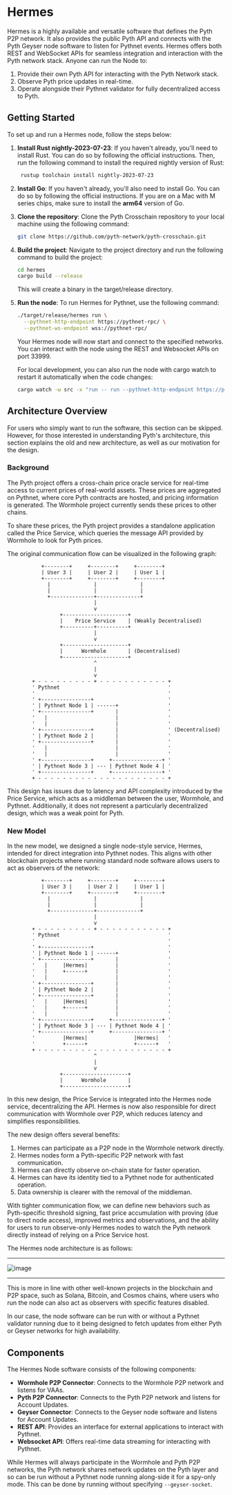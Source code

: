 # Hermes

Hermes is a highly available and versatile software that defines the Pyth P2P
network. It also provides the public Pyth API and connects with the Pyth Geyser
node software to listen for Pythnet events. Hermes offers both REST and
WebSocket APIs for seamless integration and interaction with the Pyth network
stack. Anyone can run the Node to:

1. Provide their own Pyth API for interacting with the Pyth Network stack.
2. Observe Pyth price updates in real-time.
3. Operate alongside their Pythnet validator for fully decentralized access to Pyth.

## Getting Started

To set up and run a Hermes node, follow the steps below:

1. **Install Rust nightly-2023-07-23**: If you haven't already, you'll need to install Rust. You can
   do so by following the official instructions. Then, run the following command to install the required
   nightly version of Rust:
   ```bash
    rustup toolchain install nightly-2023-07-23
   ```
2. **Install Go**: If you haven't already, you'll also need to install Go. You can
   do so by following the official instructions. If you are on a Mac with M series
   chips, make sure to install the **arm64** version of Go.
3. **Clone the repository**: Clone the Pyth Crosschain repository to your local
   machine using the following command:
   ```bash
   git clone https://github.com/pyth-network/pyth-crosschain.git
   ```
4. **Build the project**: Navigate to the project directory and run the following command to build the project:
   ```bash
   cd hermes
   cargo build --release
   ```
   This will create a binary in the target/release directory.
5. **Run the node**: To run Hermes for Pythnet, use the following command:

   ```bash
   ./target/release/hermes run \
     --pythnet-http-endpoint https://pythnet-rpc/ \
     --pythnet-ws-endpoint wss://pythnet-rpc/
   ```

   Your Hermes node will now start and connect to the specified networks. You
   can interact with the node using the REST and Websocket APIs on port 33999.

   For local development, you can also run the node with cargo watch to restart
   it automatically when the code changes:

   ```bash
   cargo watch -w src -x "run -- run --pythnet-http-endpoint https://pythnet.rpcpool.com --pythnet-ws-endpoint wss://pythnet.rpcpool.com"
   ```

## Architecture Overview

For users who simply want to run the software, this section can be skipped.
However, for those interested in understanding Pyth's architecture, this
section explains the old and new architecture, as well as our motivation for
the design.

### Background

The Pyth project offers a cross-chain price oracle service for real-time access
to current prices of real-world assets. These prices are aggregated on Pythnet,
where core Pyth contracts are hosted, and pricing information is generated. The
Wormhole project currently sends these prices to other chains.

To share these prices, the Pyth project provides a standalone application
called the Price Service, which queries the message API provided by Wormhole to
look for Pyth prices.

The original communication flow can be visualized in the following graph:

```
           +--------+     +--------+     +--------+
           | User 3 |     | User 2 |     | User 1 |
           +--------+     +--------+     +--------+
             |              |              |
             |              |              |
             +--------------+--------------+
                            |
                            v
                 +---------------------+
                 |    Price Service    | (Weakly Decentralised)
                 +----------+----------+
                            |
                            v
                 +---------------------+
                 |      Wormhole       | (Decentralised)
                 +---------------------+
                            ^
                            |
                            v
        + - - - - - - - - - + - - - - - - - - - - - +
        ' Pythnet                                   '
        '                                           '
        ' +----------------+                        '
        ' | Pythnet Node 1 | ------+                '
        ' +----------------+       |                '
        '   |                      |                '
        '   |                      |                '
        ' +----------------+       |                ' (Decentralised)
        ' | Pythnet Node 2 |       |                '
        ' +----------------+       |                '
        '   |                      |                '
        '   |                      |                '
        ' +----------------+     +----------------+ '
        ' | Pythnet Node 3 | --- | Pythnet Node 4 | '
        ' +----------------+     +----------------+ '
        + - - - - - - - - - - - - - - - - - - - - - +
```

This design has issues due to latency and API complexity introduced by the
Price Service, which acts as a middleman between the user, Wormhole, and
Pythnet. Additionally, it does not represent a particularly decentralized
design, which was a weak point for Pyth.

### New Model

In the new model, we designed a single node-style service, Hermes, intended for
direct integration into Pythnet nodes. This aligns with other blockchain
projects where running standard node software allows users to act as observers
of the network:

```
           +--------+     +--------+     +--------+
           | User 3 |     | User 2 |     | User 1 |
           +--------+     +--------+     +--------+
             |              |              |
             |              |              |
             +--------------+--------------+
                            |
                            v
        + - - - - - - - - - + - - - - - - - - - - - +
        ' Pythnet                                   '
        '                                           '
        ' +----------------+                        '
        ' | Pythnet Node 1 | ------+                '
        ' +----------------+       |                '
        '   |     |Hermes|         |                '
        '   |     +------+         |                '
        '   |                      |                '
        ' +----------------+       |                '
        ' | Pythnet Node 2 |       |                '
        ' +----------------+       |                '
        '   |     |Hermes|         |                '
        '   |     +------+         |                '
        '   |                      |                '
        ' +----------------+     +----------------+ '
        ' | Pythnet Node 3 | --- | Pythnet Node 4 | '
        ' +----------------+     +----------------+ '
        '         |Hermes|               |Hermes|   '
        '         +------+               +------+   '
        + - - - - - - - - - - - - - - - - - - - - - +
                            ^
                            |
                            v
                 +---------------------+
                 |      Wormhole       |
                 +---------------------+
```

In this new design, the Price Service is integrated into the Hermes node
service, decentralizing the API. Hermes is now also responsible for direct
communication with Wormhole over P2P, which reduces latency and simplifies
responsibilities.

The new design offers several benefits:

1. Hermes can participate as a P2P node in the Wormhole network directly.
2. Hermes nodes form a Pyth-specific P2P network with fast communication.
3. Hermes can directly observe on-chain state for faster operation.
4. Hermes can have its identity tied to a Pythnet node for authenticated operation.
5. Data ownership is clearer with the removal of the middleman.

With tighter communication flow, we can define new behaviors such as
Pyth-specific threshold signing, fast price accumulation with proving (due to
direct node access), improved metrics and observations, and the ability for
users to run observe-only Hermes nodes to watch the Pyth network directly
instead of relying on a Price Service host.

The Hermes node architecture is as follows:

---

![image](https://user-images.githubusercontent.com/158967/225939587-f19cfe77-0393-4798-ad72-0022420d3e51.png)

---

This is more in line with other well-known projects in the blockchain and P2P
space, such as Solana, Bitcoin, and Cosmos chains, where users who run the node
can also act as observers with specific features disabled.

In our case, the node software can be run with or without a Pythnet validator
running due to it being designed to fetch updates from either Pyth or Geyser
networks for high availability.

## Components

The Hermes Node software consists of the following components:

- **Wormhole P2P Connector**: Connects to the Wormhole P2P network and listens for VAAs.
- **Pyth P2P Connector**: Connects to the Pyth P2P network and listens for Account Updates.
- **Geyser Connector**: Connects to the Geyser node software and listens for Account Updates.
- **REST API**: Provides an interface for external applications to interact with Pythnet.
- **Websocket API**: Offers real-time data streaming for interacting with Pythnet.

While Hermes will always participate in the Wormhole and Pyth P2P networks, the
Pyth network shares network updates on the Pyth layer and so can be run without
a Pythnet node running along-side it for a spy-only mode. This can be done by
running without specifying `--geyser-socket`.
